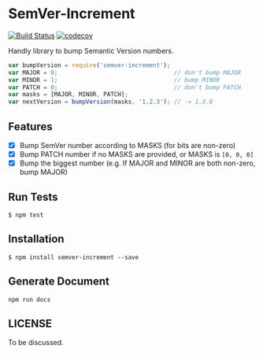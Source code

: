 SemVer-Increment
====
[![Build Status](https://travis-ci.org/weflex/semver-increment.svg?branch=master)](https://travis-ci.org/weflex/semver-increment)
[![codecov](https://codecov.io/gh/weflex/semver-increment/branch/master/graph/badge.svg)](https://codecov.io/gh/weflex/semver-increment)


Handly library to bump Semantic Version numbers.

```js
var bumpVersion = require('semver-increment');
var MAJOR = 0;                                 // don't bump MAJOR
var MINOR = 1;                                 // bump MINOR
var PATCH = 0;                                 // don't bump PATCH
var masks = [MAJOR, MINOR, PATCH];
var nextVersion = bumpVersion(masks, '1.2.3'); // -> 1.3.0
```

Features
----

- [x] Bump SemVer number according to MASKS (for bits are non-zero)
- [x] Bump PATCH number if no MASKS are provided, or MASKS is `[0, 0, 0]`
- [x] Bump the biggest number (e.g. If MAJOR and MINOR are both non-zero, bump MAJOR)

Run Tests
----

```
$ npm test
```

Installation
----

```
$ npm install semver-increment --save
```

Generate Document
----

```
npm run docs
```

LICENSE
----

To be discussed.

